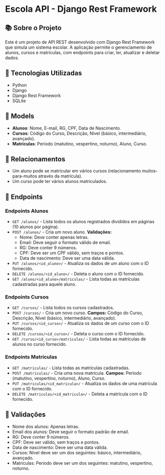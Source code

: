 # Escola API - Django Rest Framework

## 📚 Sobre o Projeto
Este é um projeto de API REST desenvolvido com Django Rest Framework que simula um sistema escolar. A aplicação permite o gerenciamento de alunos, cursos e matrículas, com endpoints para criar, ler, atualizar e deletar dados.

## 🚀 Tecnologias Utilizadas
- Python  
- Django  
- Django Rest Framework   
- SQLite

## 📁 Models
- **Alunos**: Nome, E-mail, RG, CPF, Data de Nascimento.  
- **Cursos**: Código do Curso, Descrição, Nível (básico, intermediário, avançado).  
- **Matrículas**: Período (matutino, vespertino, noturno), Aluno, Curso.  

## 🔗 Relacionamentos
- Um aluno pode se matricular em vários cursos (relacionamento muitos-para-muitos através da matrícula).
- Um curso pode ter vários alunos matriculados.

## 📌 Endpoints

### Endpoints Alunos
- `GET /alunos/` - Lista todos os alunos registrados divididos em páginas (10 alunos por página).
- `POST /alunos/` - Cria um novo aluno. **Validações:**  
  - Nome: Deve conter apenas letras.  
  - Email: Deve seguir o formato válido de email.  
  - RG: Deve conter 9 números.  
  - CPF: Deve ser um CPF válido, sem traços e pontos.  
  - Data de nascimento: Deve ser uma data válida.
- `PUT /alunos/<id_aluno>/` - Atualiza os dados de um aluno com o ID fornecido.
- `DELETE /alunos/<id_aluno>/` - Deleta o aluno com o ID fornecido.
- `GET /aluno/<id_aluno>/matriculas/` - Lista todas as matrículas cadastradas para aquele aluno.

### Endpoints Cursos
- `GET /cursos/` - Lista todos os cursos cadastrados.
- `POST /cursos/` - Cria um novo curso. **Campos:** Código do Curso, Descrição, Nível (básico, intermediário, avançado).
- `PUT /cursos/<id_curso>/` - Atualiza os dados de um curso com o ID fornecido.
- `DELETE /cursos/<id_curso>/` - Deleta o curso com o ID fornecido.
- `GET /curso/<id_curso>/matriculas/` - Lista todas as matrículas de alunos no curso fornecido.

### Endpoints Matrículas
- `GET /matriculas/` - Lista todas as matrículas cadastradas.
- `POST /matriculas/` - Cria uma nova matrícula. **Campos:** Período (matutino, vespertino, noturno), Aluno, Curso.
- `PUT /matriculas/<id_matricula>/` - Atualiza os dados de uma matrícula com o ID fornecido.
- `DELETE /matriculas/<id_matricula>/` - Deleta a matrícula com o ID fornecido.

## 📌 Validações
- Nome dos alunos: Apenas letras.
- Email dos alunos: Deve seguir o formato padrão de email.
- RG: Deve conter 9 números.
- CPF: Deve ser válido, sem traços e pontos.
- Data de nascimento: Deve ser uma data válida.
- Cursos: Nível deve ser um dos seguintes: básico, intermediário, avançado.
- Matrículas: Período deve ser um dos seguintes: matutino, vespertino, noturno.


